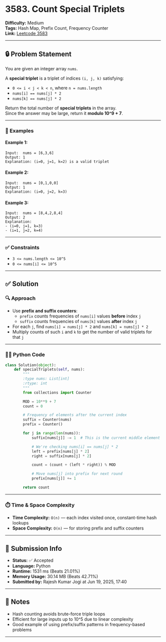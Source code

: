 # 3583. Count Special Triplets

**Difficulty:** Medium  
**Tags:** Hash Map, Prefix Count, Frequency Counter  
**Link:** [Leetcode 3583](https://leetcode.com/problems/count-special-triplets/)

---

## 🔒 Problem Statement

You are given an integer array `nums`.

A **special triplet** is a triplet of indices `(i, j, k)` satisfying:

- `0 <= i < j < k < n`, where `n = nums.length`
- `nums[i] == nums[j] * 2`
- `nums[k] == nums[j] * 2`

Return the total number of **special triplets** in the array.  
Since the answer may be large, return it **modulo 10^9 + 7**.

---

### 🧪 Examples

#### Example 1:
```
Input:  nums = [6,3,6]
Output: 1
Explanation: (i=0, j=1, k=2) is a valid triplet
```

#### Example 2:
```
Input:  nums = [0,1,0,0]
Output: 1
Explanation: (i=0, j=2, k=3)
```

#### Example 3:
```
Input:  nums = [8,4,2,8,4]
Output: 2
Explanation:
- (i=0, j=1, k=3)
- (i=1, j=2, k=4)
```

---

### ✅ Constraints

- `3 <= nums.length <= 10^5`
- `0 <= nums[i] <= 10^5`

---

## ✅ Solution

### 🔍 Approach

- Use **prefix and suffix counters**:
  - `prefix` counts frequencies of `nums[i]` values **before** index `j`
  - `suffix` counts frequencies of `nums[k]` values **after** index `j`
- For each `j`, find `nums[i] = nums[j] * 2` and `nums[k] = nums[j] * 2`
- Multiply counts of such `i` and `k` to get the number of valid triplets for that `j`

---

### 👨‍💻 Python Code

```python
class Solution(object):
    def specialTriplets(self, nums):
        """
        :type nums: List[int]
        :rtype: int
        """
        from collections import Counter

        MOD = 10**9 + 7
        count = 0

        # Frequency of elements after the current index
        suffix = Counter(nums)
        prefix = Counter()

        for j in range(len(nums)):
            suffix[nums[j]] -= 1  # This is the current middle element

            # We're checking nums[i] == nums[j] * 2
            left = prefix[nums[j] * 2]
            right = suffix[nums[j] * 2]

            count = (count + (left * right)) % MOD

            # Move nums[j] into prefix for next round
            prefix[nums[j]] += 1

        return count
```

---

### ⏱️ Time & Space Complexity

- **Time Complexity:** `O(n)` — each index visited once, constant-time hash lookups
- **Space Complexity:** `O(n)` — for storing prefix and suffix counters

---

## 🧪 Submission Info

- **Status:** ✅ Accepted  
- **Language:** Python  
- **Runtime:** 1531 ms (Beats 21.01%)  
- **Memory Usage:** 30.14 MB (Beats 42.71%)  
- **Submitted by:** Rajesh Kumar Jogi at Jun 19, 2025, 17:40

---

## 🧠 Notes

- Hash counting avoids brute-force triple loops
- Efficient for large inputs up to 10^5 due to linear complexity
- Good example of using prefix/suffix patterns in frequency-based problems

---
